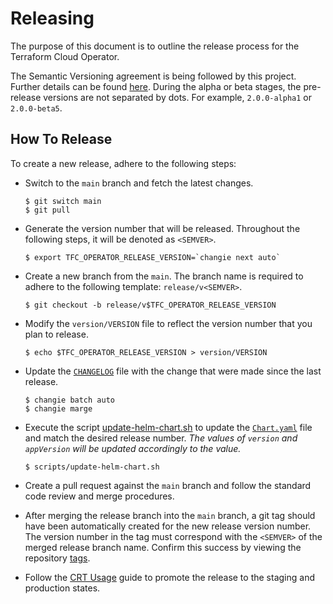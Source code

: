 # Releasing

The purpose of this document is to outline the release process for the Terraform Cloud Operator.

The Semantic Versioning agreement is being followed by this project. Further details can be found [here](https://semver.org/). During the alpha or beta stages, the pre-release versions are not separated by dots. For example, `2.0.0-alpha1` or `2.0.0-beta5`.

## How To Release

To create a new release, adhere to the following steps:

- Switch to the `main` branch and fetch the latest changes.

  ```console
  $ git switch main
  $ git pull
  ```

- Generate the version number that will be released. Throughout the following steps, it will be denoted as `<SEMVER>`.

  ```console
  $ export TFC_OPERATOR_RELEASE_VERSION=`changie next auto`
  ```

- Create a new branch from the `main`. The branch name is required to adhere to the following template: `release/v<SEMVER>`.

  ```console
  $ git checkout -b release/v$TFC_OPERATOR_RELEASE_VERSION
  ```

- Modify the `version/VERSION` file to reflect the version number that you plan to release.

  ```console
  $ echo $TFC_OPERATOR_RELEASE_VERSION > version/VERSION
  ```

- Update the [`CHANGELOG`](./CHANGELOG.md) file with the change that were made since the last release.

  ```console
  $ changie batch auto
  $ changie marge
  ```

- Execute the script [update-helm-chart.sh](./scripts/update-helm-chart.sh) to update the [`Chart.yaml`](./charts/terraform-cloud-operator/Chart.yaml) file and match the desired release number. _The values of `version` and `appVersion` will be updated accordingly to the <SEMVER> value._


  ```console
  $ scripts/update-helm-chart.sh
  ```

- Create a pull request against the `main` branch and follow the standard code review and merge procedures.

- After merging the release branch into the `main` branch, a git tag should have been automatically created for the new release version number. The version number in the tag must correspond with the `<SEMVER>` of the merged release branch name. Confirm this success by viewing the repository [tags](https://github.com/hashicorp/terraform-cloud-operator/tags).

- Follow the [CRT Usage](https://hashicorp.atlassian.net/wiki/spaces/RELENG/pages/2309390389/Part+3+CRT+Usage) guide to promote the release to the staging and production states.
